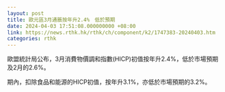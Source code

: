 ```yaml
---
layout: post
title: 歐元區3月通脹按年升2.4%　低於預期
date: 2024-04-03 17:51:08.000000000 +08:00
link: https://news.rthk.hk/rthk/ch/component/k2/1747383-20240403.htm
categories: rthk
---
```


歐盟統計局公布，3月消費物價調和指數(HICP)初值按年升2.4%，低於市場預期及2月的2.6%。

期內，扣除食品和能源的HICP初值，按年升3.1%，亦低於市場預期的3.2%。
